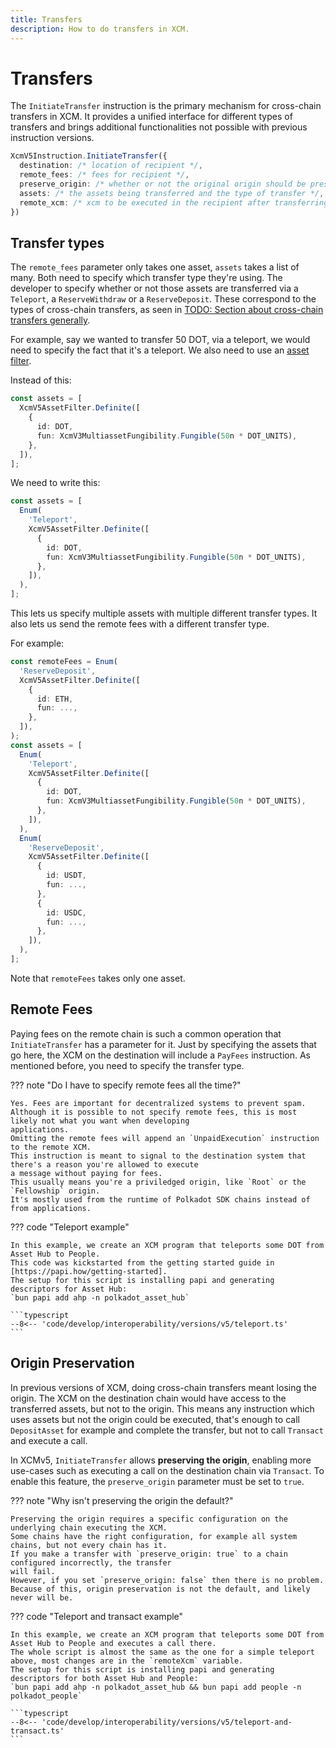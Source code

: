 ```yaml
---
title: Transfers
description: How to do transfers in XCM.
---
```


# Transfers

The `InitiateTransfer` instruction is the primary mechanism for cross-chain transfers in XCM. It provides a unified interface for different types of transfers and brings additional functionalities not possible with previous instruction versions.

```typescript
XcmV5Instruction.InitiateTransfer({
  destination: /* location of recipient */,
  remote_fees: /* fees for recipient */,
  preserve_origin: /* whether or not the original origin should be preserved */,
  assets: /* the assets being transferred and the type of transfer */,
  remote_xcm: /* xcm to be executed in the recipient after transferring the assets */,
})
```

## Transfer types

The `remote_fees` parameter only takes one asset, `assets` takes a list of many.
Both need to specify which transfer type they're using.
The developer to specify whether or not those assets are transferred via a `Teleport`, a `ReserveWithdraw` or a `ReserveDeposit`.
These correspond to the types of cross-chain transfers, as seen in [TODO: Section about cross-chain transfers generally](TODO).

For example, say we wanted to transfer 50 DOT, via a teleport, we would need to specify the fact that it's a teleport.
We also need to use an [asset filter](TODO:send-to-section-on-asset-filters).

Instead of this:
```typescript
const assets = [
  XcmV5AssetFilter.Definite([
    {
      id: DOT,
      fun: XcmV3MultiassetFungibility.Fungible(50n * DOT_UNITS),
    },
  ]),
];
```

We need to write this:
```typescript
const assets = [
  Enum(
    'Teleport',
    XcmV5AssetFilter.Definite([
      {
        id: DOT,
        fun: XcmV3MultiassetFungibility.Fungible(50n * DOT_UNITS),
      },
    ]),
  ),
];
```

This lets us specify multiple assets with multiple different transfer types.
It also lets us send the remote fees with a different transfer type.

For example:
```typescript
const remoteFees = Enum(
  'ReserveDeposit',
  XcmV5AssetFilter.Definite([
    {
      id: ETH,
      fun: ...,
    },
  ]),
);
const assets = [
  Enum(
    'Teleport',
    XcmV5AssetFilter.Definite([
      {
        id: DOT,
        fun: XcmV3MultiassetFungibility.Fungible(50n * DOT_UNITS),
      },
    ]),
  ),
  Enum(
    'ReserveDeposit',
    XcmV5AssetFilter.Definite([
      {
        id: USDT,
        fun: ...,
      },
      {
        id: USDC,
        fun: ...,
      },
    ]),
  ),
];
```

Note that `remoteFees` takes only one asset.

## Remote Fees

Paying fees on the remote chain is such a common operation that `InitiateTransfer` has a parameter for it.
Just by specifying the assets that go here, the XCM on the destination will include a `PayFees` instruction.
As mentioned before, you need to specify the transfer type.

??? note "Do I have to specify remote fees all the time?"

    Yes. Fees are important for decentralized systems to prevent spam.
    Although it is possible to not specify remote fees, this is most likely not what you want when developing
    applications.
    Omitting the remote fees will append an `UnpaidExecution` instruction to the remote XCM.
    This instruction is meant to signal to the destination system that there's a reason you're allowed to execute
    a message without paying for fees.
    This usually means you're a priviledged origin, like `Root` or the `Fellowship` origin.
    It's mostly used from the runtime of Polkadot SDK chains instead of from applications.

??? code "Teleport example"

    In this example, we create an XCM program that teleports some DOT from Asset Hub to People.
    This code was kickstarted from the getting started guide in [https://papi.how/getting-started].
    The setup for this script is installing papi and generating descriptors for Asset Hub:
    `bun papi add ahp -n polkadot_asset_hub`

    ```typescript
    --8<-- 'code/develop/interoperability/versions/v5/teleport.ts'
    ```

## Origin Preservation

In previous versions of XCM, doing cross-chain transfers meant losing the origin.
The XCM on the destination chain would have access to the transferred assets, but not to the origin.
This means any instruction which uses assets but not the origin could be executed, that's enough to
call `DepositAsset` for example and complete the transfer, but not to call `Transact` and execute a call.

In XCMv5, `InitiateTransfer` allows **preserving the origin**, enabling more use-cases such as executing a
call on the destination chain via `Transact`.
To enable this feature, the `preserve_origin` parameter must be set to `true`.

??? note "Why isn't preserving the origin the default?"

    Preserving the origin requires a specific configuration on the underlying chain executing the XCM.
    Some chains have the right configuration, for example all system chains, but not every chain has it.
    If you make a transfer with `preserve_origin: true` to a chain configured incorrectly, the transfer
    will fail.
    However, if you set `preserve_origin: false` then there is no problem.
    Because of this, origin preservation is not the default, and likely never will be.

??? code "Teleport and transact example"

    In this example, we create an XCM program that teleports some DOT from Asset Hub to People and executes a call there.
    The whole script is almost the same as the one for a simple teleport above, most changes are in the `remoteXcm` variable.
    The setup for this script is installing papi and generating descriptors for both Asset Hub and People:
    `bun papi add ahp -n polkadot_asset_hub && bun papi add people -n polkadot_people`

    ```typescript
    --8<-- 'code/develop/interoperability/versions/v5/teleport-and-transact.ts'
    ```